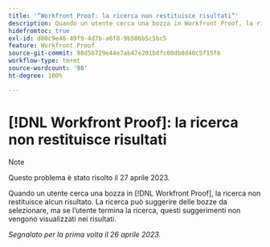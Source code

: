 ```yaml
---
title: '“Workfront Proof: la ricerca non restituisce risultati”'
description: Quando un utente cerca una bozza in Workfront Proof, la ricerca non restituisce alcun risultato. La ricerca può suggerire delle bozze da selezionare, ma se l’utente termina la ricerca, questi suggerimenti non vengono visualizzati nei risultati.
hidefromtoc: true
exl-id: d00c9e40-49f9-4d7b-a6f8-9b506b5c5bc5
feature: Workfront Proof
source-git-commit: 98d56729e44e7ab47e201bdfc00db8d40c5f15f6
workflow-type: tm+mt
source-wordcount: '98'
ht-degree: 100%

---
```


# [!DNL Workfront Proof]: la ricerca non restituisce risultati

>[!NOTE]
>
>Questo problema è stato risolto il 27 aprile 2023.

Quando un utente cerca una bozza in [!DNL Workfront Proof], la ricerca non restituisce alcun risultato. La ricerca può suggerire delle bozze da selezionare, ma se l’utente termina la ricerca, questi suggerimenti non vengono visualizzati nei risultati.

_Segnalato per la prima volta il 26 aprile 2023._
